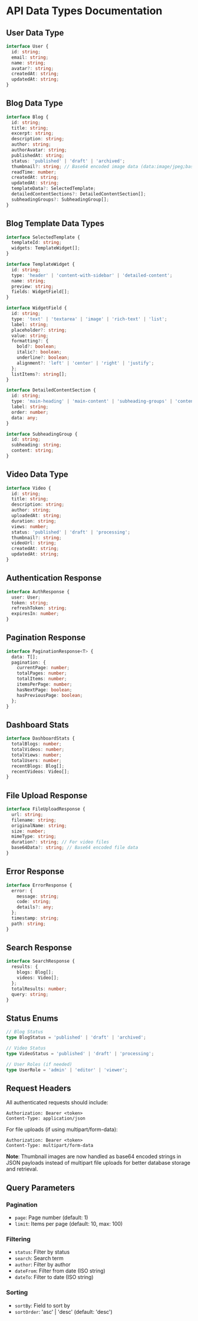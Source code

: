 # API Data Types Documentation

## User Data Type
```typescript
interface User {
  id: string;
  email: string;
  name: string;
  avatar?: string;
  createdAt: string;
  updatedAt: string;
}
```

## Blog Data Type
```typescript
interface Blog {
  id: string;
  title: string;
  excerpt: string;
  description: string;
  author: string;
  authorAvatar: string;
  publishedAt: string;
  status: 'published' | 'draft' | 'archived';
  thumbnail?: string; // Base64 encoded image data (data:image/jpeg;base64,...)
  readTime: number;
  createdAt: string;
  updatedAt: string;
  templateData?: SelectedTemplate;
  detailedContentSections?: DetailedContentSection[];
  subheadingGroups?: SubheadingGroup[];
}
```

## Blog Template Data Types
```typescript
interface SelectedTemplate {
  templateId: string;
  widgets: TemplateWidget[];
}

interface TemplateWidget {
  id: string;
  type: 'header' | 'content-with-sidebar' | 'detailed-content';
  name: string;
  preview: string;
  fields: WidgetField[];
}

interface WidgetField {
  id: string;
  type: 'text' | 'textarea' | 'image' | 'rich-text' | 'list';
  label: string;
  placeholder?: string;
  value: string;
  formatting?: {
    bold?: boolean;
    italic?: boolean;
    underline?: boolean;
    alignment?: 'left' | 'center' | 'right' | 'justify';
  };
  listItems?: string[];
}

interface DetailedContentSection {
  id: string;
  type: 'main-heading' | 'main-content' | 'subheading-groups' | 'content-image';
  label: string;
  order: number;
  data: any;
}

interface SubheadingGroup {
  id: string;
  subheading: string;
  content: string;
}
```

## Video Data Type
```typescript
interface Video {
  id: string;
  title: string;
  description: string;
  author: string;
  uploadedAt: string;
  duration: string;
  views: number;
  status: 'published' | 'draft' | 'processing';
  thumbnail?: string;
  videoUrl: string;
  createdAt: string;
  updatedAt: string;
}
```

## Authentication Response
```typescript
interface AuthResponse {
  user: User;
  token: string;
  refreshToken: string;
  expiresIn: number;
}
```

## Pagination Response
```typescript
interface PaginationResponse<T> {
  data: T[];
  pagination: {
    currentPage: number;
    totalPages: number;
    totalItems: number;
    itemsPerPage: number;
    hasNextPage: boolean;
    hasPreviousPage: boolean;
  };
}
```

## Dashboard Stats
```typescript
interface DashboardStats {
  totalBlogs: number;
  totalVideos: number;
  totalViews: number;
  totalUsers: number;
  recentBlogs: Blog[];
  recentVideos: Video[];
}
```

## File Upload Response
```typescript
interface FileUploadResponse {
  url: string;
  filename: string;
  originalName: string;
  size: number;
  mimeType: string;
  duration?: string; // For video files
  base64Data?: string; // Base64 encoded file data
}
```

## Error Response
```typescript
interface ErrorResponse {
  error: {
    message: string;
    code: string;
    details?: any;
  };
  timestamp: string;
  path: string;
}
```

## Search Response
```typescript
interface SearchResponse {
  results: {
    blogs: Blog[];
    videos: Video[];
  };
  totalResults: number;
  query: string;
}
```

## Status Enums
```typescript
// Blog Status
type BlogStatus = 'published' | 'draft' | 'archived';

// Video Status  
type VideoStatus = 'published' | 'draft' | 'processing';

// User Roles (if needed)
type UserRole = 'admin' | 'editor' | 'viewer';
```

## Request Headers
All authenticated requests should include:
```
Authorization: Bearer <token>
Content-Type: application/json
```

For file uploads (if using multipart/form-data):
```
Authorization: Bearer <token>
Content-Type: multipart/form-data
```

**Note**: Thumbnail images are now handled as base64 encoded strings in JSON payloads instead of multipart file uploads for better database storage and retrieval.
## Query Parameters

### Pagination
- `page`: Page number (default: 1)
- `limit`: Items per page (default: 10, max: 100)

### Filtering
- `status`: Filter by status
- `search`: Search term
- `author`: Filter by author
- `dateFrom`: Filter from date (ISO string)
- `dateTo`: Filter to date (ISO string)

### Sorting
- `sortBy`: Field to sort by
- `sortOrder`: 'asc' | 'desc' (default: 'desc')